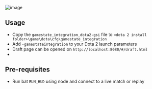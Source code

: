 ![image](https://github.com/qqquiu/dota2-webdraft/assets/13590967/5ae7c31f-2394-43de-8caa-649b7c53e350)

## Usage
- Copy the `gamestate_integration_dota2-gsi` file to `<dota 2 install folder>\game\dota\cfg\gamestate_integration`
- Add `-gamestateintegration` to your Dota 2 launch parameters
- Draft page can be opened on `http://localhost:8080/#/draft.html`
- 
## Pre-requisites
- Run bat `RUN_HUD` using node and connect to a live match or replay
